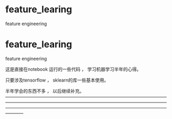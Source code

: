 # feature_learing
feature engineering
# feature_learing
feature engineering

这是直接在notebook 运行的一些代码 ， 学习机器学习半年的心得。

只要涉及tensorflow ， sklearn的库一些基本使用。

半年学会的东西不多 ， 以后继续补充。
————————————————————————————————————————————————————————————————————————————————————————————————————————————————
